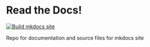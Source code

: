 # Read the Docs!
[![Build mkdocs site](https://github.com/showipintbri/documentation/actions/workflows/main.yml/badge.svg?branch=main)](https://github.com/showipintbri/documentation/actions/workflows/main.yml)

Repo for documentation and source files for mkdocs site

